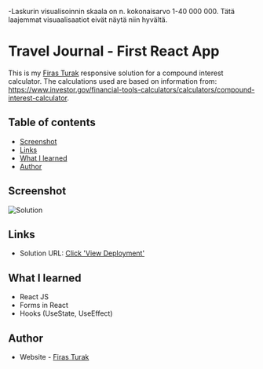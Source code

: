

-Laskurin visualisoinnin skaala on n. kokonaisarvo 1-40 000 000. Tätä laajemmat visuaalisaatiot eivät näytä niin hyvältä.

# Travel Journal - First React App

This is my [Firas Turak](https://www.linkedin.com/in/firasturak/) responsive solution for a compound interest calculator. The calculations used are based on information from: https://www.investor.gov/financial-tools-calculators/calculators/compound-interest-calculator.

## Table of contents

- [Screenshot](#screenshot)
- [Links](#links)
- [What I learned](#what-i-learned)
- [Author](#author)



## Screenshot

![Solution](./public/solution.jpg)

## Links

- Solution URL: [Click 'View Deployment'](https://github.com/fturak/create-account-form-react/deployments/activity_log?environment=github-pages)

## What I learned
- React JS
- Forms in React
- Hooks (UseState, UseEffect)

## Author

- Website - [Firas Turak](https://www.linkedin.com/in/firasturak/)
